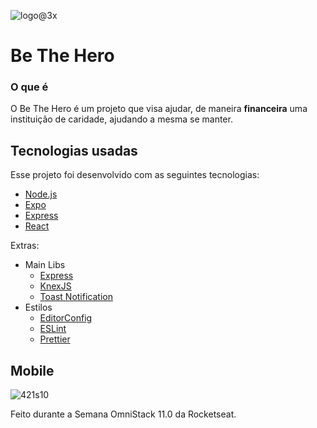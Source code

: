 ![logo@3x](https://github.com/vncscampos/BeTheHero/blob/master/.github/logo%403x.png)
# Be The Hero

### O que é

O Be The Hero é um projeto que visa ajudar, de maneira <b>financeira</b> uma instituição de caridade, ajudando a mesma se manter. 

## Tecnologias usadas
Esse projeto foi desenvolvido com as seguintes tecnologias:
- [Node.js](https://nodejs.org/en/)
- [Expo](https://expo.io/)
- [Express](https://expressjs.com/pt-br/)
- [React](https://pt-br.reactjs.org/)

Extras:

- Main Libs
  - [Express](https://expressjs.com/pt-br/)
  - [KnexJS](http://knexjs.org/)
  - [Toast Notification](https://github.com/jossmac/react-toast-notifications)
- Estilos
  - [EditorConfig](https://editorconfig.org/)
  - [ESLint](https://eslint.org/)
  - [Prettier](https://prettier.io/)

## Mobile

![421s10](https://github.com/vncscampos/BeTheHero/blob/master/.github/421s10.gif)


Feito durante a Semana OmniStack 11.0 da Rocketseat.
